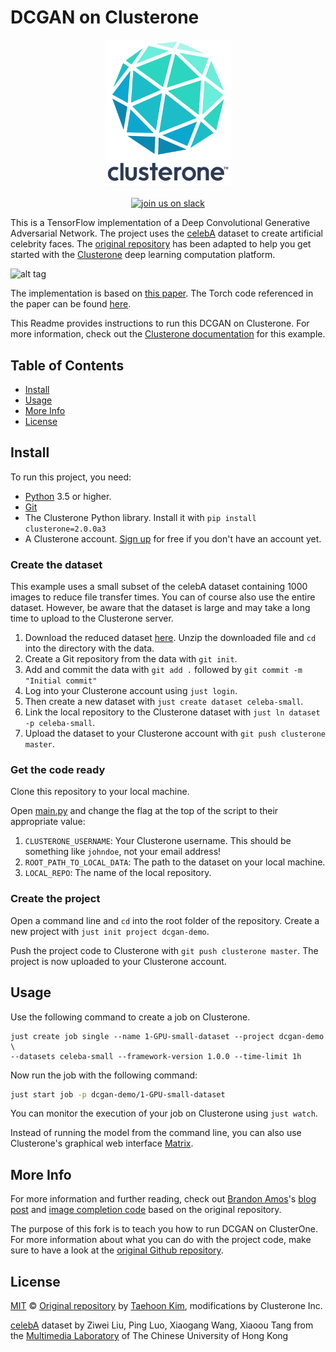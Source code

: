 # DCGAN on Clusterone
<p align="center">
<img src="co_logo.png" alt="Clusterone" width="200">
<br>
<br>
<a href="https://slackin-altdyjrdgq.now.sh"><img src="https://slackin-altdyjrdgq.now.sh/badge.svg" alt="join us on slack"></a>
</p>

This is a TensorFlow implementation of a Deep Convolutional Generative Adversarial Network. The project uses the [celebA](http://mmlab.ie.cuhk.edu.hk/projects/CelebA.html) dataset to create artificial celebrity faces. The [original repository](https://github.com/carpedm20/DCGAN-tensorflow) has been adapted to help you get started with the [Clusterone](https://clusterone.com) deep learning computation platform.

![alt tag](DCGAN.png)

The implementation is based on [this paper](http://arxiv.org/abs/1511.06434). The Torch code referenced in the paper can be found [here](https://github.com/soumith/dcgan.torch).

This Readme provides instructions to run this DCGAN on Clusterone. For more information, check out the [Clusterone documentation](https://docs.clusterone.com/v1.0/docs/creating-celebrity-faces-using-a-dcgan) for this example. 


## Table of Contents

- [Install](#install)
- [Usage](#usage)
- [More Info](#more-info)
- [License](#license)

## Install

To run this project, you need:

- [Python](https://python.org/) 3.5 or higher.
- [Git](https://git-scm.com/)
- The Clusterone Python library. Install it with `pip install clusterone=2.0.0a3`
- A Clusterone account. [Sign up](https://clusterone.com) for free if you don't have an account yet.

### Create the dataset

This example uses a small subset of the celebA dataset containing 1000 images to reduce file transfer times. You can of course also use the entire dataset. However, be aware that the dataset is large and may take a long time to upload to the Clusterone server.

1. Download the reduced dataset [here](https://tensorport-public-datasets.s3.amazonaws.com/celebA_small.zip). Unzip the downloaded file and `cd` into the directory with the data.
2. Create a Git repository from the data with `git init`.
3. Add and commit the data with `git add .` followed by `git commit -m "Initial commit"`
2. Log into your Clusterone account using `just login`.
5. Then create a new dataset with `just create dataset celeba-small`.
6. Link the local repository to the Clusterone dataset with  `just ln dataset -p celeba-small`.
4. Upload the dataset to your Clusterone account with `git push clusterone master`.

### Get the code ready

Clone this repository to your local machine.

Open [main.py](/main.py) and change the flag at the top of the script to their appropriate value:

1. `CLUSTERONE_USERNAME`: Your Clusterone username. This should be something like `johndoe`, not your email address!
2. `ROOT_PATH_TO_LOCAL_DATA`: The path to the dataset on your local machine.
3. `LOCAL_REPO`: The name of the local repository. 

### Create the project

Open a command line and `cd` into the root folder of the repository. Create a new project with `just init project dcgan-demo`.

Push the project code to Clusterone with `git push clusterone master`. The project is now uploaded to your Clusterone account.

## Usage

Use the following command to create a job on Clusterone.

```shell
just create job single --name 1-GPU-small-dataset --project dcgan-demo \ 
--datasets celeba-small --framework-version 1.0.0 --time-limit 1h
```

Now run the job with the following command:

```bash
just start job -p dcgan-demo/1-GPU-small-dataset
```

You can monitor the execution of your job on Clusterone using `just watch`.

Instead of running the model from the command line, you can also use Clusterone's graphical web interface [Matrix](https://clusterone.com/matrix).

## More Info

For more information and further reading, check out [Brandon Amos](http://bamos.github.io/)'s [blog post](http://bamos.github.io/2016/08/09/deep-completion/) and [image completion code](https://github.com/bamos/dcgan-completion.tensorflow) based on the original repository.

The purpose of this fork is to teach you how to run DCGAN on ClusterOne. For more information about what you can do with the project code, make sure to have a look at the [original Github repository](https://github.com/carpedm20/DCGAN-tensorflow).

## License

[MIT](LICENSE) © [Original repository](https://github.com/tensorport/DCGAN-tensorflow) by [Taehoon Kim](http://carpedm20.github.io/), modifications by Clusterone Inc.

[celebA](http://mmlab.ie.cuhk.edu.hk/projects/CelebA.html) dataset by Ziwei Liu, Ping Luo, Xiaogang Wang, Xiaoou Tang from the [Multimedia Laboratory](http://mmlab.ie.cuhk.edu.hk/) of The Chinese University of Hong Kong
